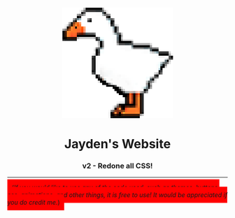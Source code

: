 <p align="center"><img src="https://raw.githubusercontent.com/JaydenGalea/Jayden-Website/main/data/images/duck.png" /></p>
<h1 align=center>Jayden's Website</h1>
<h3 align=center>v2 - Redone all CSS!</h3>
<hr>
<span style="padding: 10px; background: red;" align=center>(<i>If you would like to use any of the code used, such as themes, buttons, css, animations, and other things, it is free to use! It would be appreciated if you do credit me.</i>)</span>
